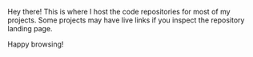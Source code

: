 Hey there! This is where I host the code repositories for most of my projects. Some projects may have live links if you inspect the repository landing page.

Happy browsing!




